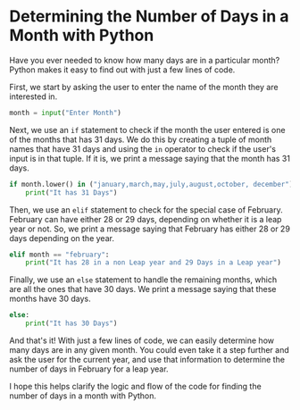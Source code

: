 # Determining the Number of Days in a Month with Python

Have you ever needed to know how many days are in a particular month? Python makes it easy to find out with just a few lines of code.

First, we start by asking the user to enter the name of the month they are interested in.

```python
month = input("Enter Month")
```

Next, we use an `if` statement to check if the month the user entered is one of the months that has 31 days. We do this by creating a tuple of month names that have 31 days and using the `in` operator to check if the user's input is in that tuple. If it is, we print a message saying that the month has 31 days.

```python
if month.lower() in ("january,march,may,july,august,october, december"):
    print("It has 31 Days")
```

Then, we use an `elif` statement to check for the special case of February. February can have either 28 or 29 days, depending on whether it is a leap year or not. So, we print a message saying that February has either 28 or 29 days depending on the year.

```python
elif month == "february":
    print("It has 28 in a non Leap year and 29 Days in a Leap year")
```

Finally, we use an `else` statement to handle the remaining months, which are all the ones that have 30 days. We print a message saying that these months have 30 days.

```python
else:
    print("It has 30 Days")
```

And that's it! With just a few lines of code, we can easily determine how many days are in any given month. You could even take it a step further and ask the user for the current year, and use that information to determine the number of days in February for a leap year.

I hope this helps clarify the logic and flow of the code for finding the number of days in a month with Python.
